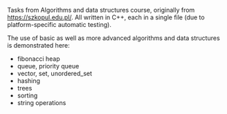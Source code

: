 Tasks from Algorithms and data structures course, originally from https://szkopul.edu.pl/.
All written in C++, each in a single file (due to platform-specific automatic testing).

The use of basic as well as more advanced algorithms and data structures is demonstrated here:
- fibonacci heap
- queue, priority queue
- vector, set, unordered_set
- hashing
- trees
- sorting
- string operations
